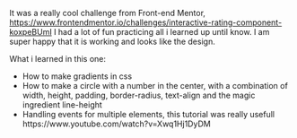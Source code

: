 It was a really cool challenge from Front-end Mentor, https://www.frontendmentor.io/challenges/interactive-rating-component-koxpeBUmI
I had a lot of fun practicing all i learned up until know. I am super happy that it is working and looks like the design.

What i learned in this one:

<ul>
    <li>How to make gradients in css</li>
    <li>How to make a circle with a number in the center, with a combination of width, height, padding, border-radius, text-align and the magic ingredient line-height </li>
    <li>Handling events for multiple elements, this tutorial was really usefull https://www.youtube.com/watch?v=Xwq1Hj1DyDM</li>
</ul>
